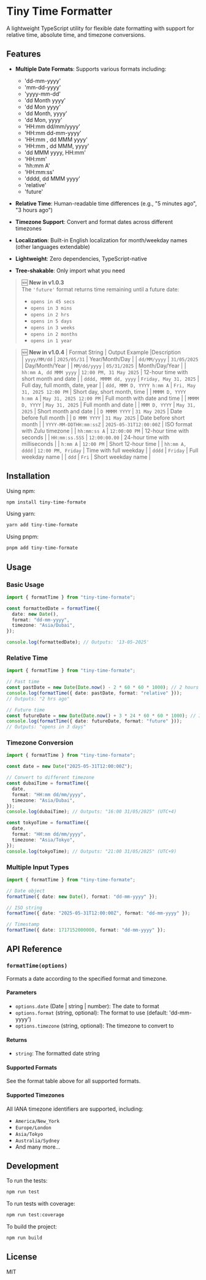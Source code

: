 # Tiny Time Formatter

A lightweight TypeScript utility for flexible date formatting with support for relative time, absolute time, and timezone conversions.

## Features

- **Multiple Date Formats**: Supports various formats including:

  - 'dd-mm-yyyy'
  - 'mm-dd-yyyy'
  - 'yyyy-mm-dd'
  - 'dd Month yyyy'
  - 'dd Mon yyyy'
  - 'dd Month, yyyy'
  - 'dd Mon, yyyy'
  - 'HH:mm dd/mm/yyyy'
  - 'HH:mm dd-mm-yyyy'
  - 'HH:mm , dd MMM yyyy'
  - 'HH:mm , dd MMM, yyyy'
  - 'dd MMM yyyy, HH:mm'
  - 'HH:mm'
  - 'hh:mm A'
  - 'HH:mm:ss'
  - 'dddd, dd MMM yyyy'
  - 'relative'
  - 'future'

- **Relative Time**: Human-readable time differences (e.g., "5 minutes ago", "3 hours ago")
- **Timezone Support**: Convert and format dates across different timezones
- **Localization**: Built-in English localization for month/weekday names (other languages extendable)
- **Lightweight**: Zero dependencies, TypeScript-native
- **Tree-shakable**: Only import what you need

> 🆕 **New in v1.0.3**  
> The `'future'` format returns time remaining until a future date:
>
> - `opens in 45 secs`
> - `opens in 3 mins`
> - `opens in 2 hrs`
> - `opens in 5 days`
> - `opens in 3 weeks`
> - `opens in 2 months`
> - `opens in 1 year`

> 🆕 **New in v1.0.4**
> | Format String | Output Example |Description  
> | `yyyy/MM/dd` | `2025/05/31` | Year/Month/Day |
> | `dd/MM/yyyy` | `31/05/2025` | Day/Month/Year |
> | `MM/dd/yyyy` | `05/31/2025` | Month/Day/Year |
> | `hh:mm A, dd MMM yyyy` | `12:00 PM, 31 May 2025` | 12-hour time with short month and date |
> | `dddd, MMMM dd, yyyy` | `Friday, May 31, 2025` | Full day, full month, date, year |
> | `ddd, MMM D, YYYY h:mm A` | `Fri, May 31, 2025 12:00 PM` | Short day, short month, time |
> | `MMMM D, YYYY h:mm A` | `May 31, 2025 12:00 PM` | Full month with date and time |
> | `MMMM D, YYYY` | `May 31, 2025` | Full month and date |
> | `MMM D, YYYY` | `May 31, 2025` | Short month and date |
> | `D MMMM YYYY` | `31 May 2025` | Date before full month |
> | `D MMM YYYY` | `31 May 2025` | Date before short month |
> | `YYYY-MM-DDTHH:mm:ssZ` | `2025-05-31T12:00:00Z` | ISO format with Zulu timezone |
> | `hh:mm:ss A` | `12:00:00 PM` | 12-hour time with seconds |
> | `HH:mm:ss.SSS` | `12:00:00.00` | 24-hour time with milliseconds |
> | `h:mm A` | `12:00 PM` | Short 12-hour time |
> | `hh:mm A, dddd` | `12:00 PM, Friday` | Time with full weekday |
> | `dddd` | `Friday` | Full weekday name |
> | `ddd` | `Fri` | Short weekday name |

## Installation

Using npm:

```bash
npm install tiny-time-formate
```

Using yarn:

```bash
yarn add tiny-time-formate
```

Using pnpm:

```bash
pnpm add tiny-time-formate
```

## Usage

### Basic Usage

```ts
import { formatTime } from "tiny-time-formate";

const formattedDate = formatTime({
  date: new Date(),
  format: "dd-mm-yyyy",
  timezone: "Asia/Dubai",
});

console.log(formattedDate); // Outputs: '13-05-2025'
```

### Relative Time

```ts
import { formatTime } from "tiny-time-formate";

// Past time
const pastDate = new Date(Date.now() - 2 * 60 * 60 * 1000); // 2 hours ago
console.log(formatTime({ date: pastDate, format: "relative" }));
// Outputs: "2 hrs ago"

// Future time
const futureDate = new Date(Date.now() + 3 * 24 * 60 * 60 * 1000); // 3 days from now
console.log(formatTime({ date: futureDate, format: "future" }));
// Outputs: "opens in 3 days"
```

### Timezone Conversion

```ts
import { formatTime } from "tiny-time-formate";

const date = new Date("2025-05-31T12:00:00Z");

// Convert to different timezone
const dubaiTime = formatTime({
  date,
  format: "HH:mm dd/mm/yyyy",
  timezone: "Asia/Dubai",
});
console.log(dubaiTime); // Outputs: "16:00 31/05/2025" (UTC+4)

const tokyoTime = formatTime({
  date,
  format: "HH:mm dd/mm/yyyy",
  timezone: "Asia/Tokyo",
});
console.log(tokyoTime); // Outputs: "21:00 31/05/2025" (UTC+9)
```

### Multiple Input Types

```ts
import { formatTime } from "tiny-time-formate";

// Date object
formatTime({ date: new Date(), format: "dd-mm-yyyy" });

// ISO string
formatTime({ date: "2025-05-31T12:00:00Z", format: "dd-mm-yyyy" });

// Timestamp
formatTime({ date: 1717152000000, format: "dd-mm-yyyy" });
```

## API Reference

### `formatTime(options)`

Formats a date according to the specified format and timezone.

#### Parameters

- `options.date` (Date | string | number): The date to format
- `options.format` (string, optional): The format to use (default: 'dd-mm-yyyy')
- `options.timezone` (string, optional): The timezone to convert to

#### Returns

- `string`: The formatted date string

#### Supported Formats

See the format table above for all supported formats.

#### Supported Timezones

All IANA timezone identifiers are supported, including:

- `America/New_York`
- `Europe/London`
- `Asia/Tokyo`
- `Australia/Sydney`
- And many more...

## Development

To run the tests:

```bash
npm run test
```

To run tests with coverage:

```bash
npm run test:coverage
```

To build the project:

```bash
npm run build
```

## License

MIT
